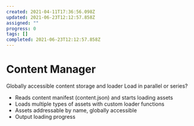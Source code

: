 ```yaml
---
created: 2021-04-11T17:36:56.098Z
updated: 2021-06-23T12:12:57.858Z
assigned: ""
progress: 0
tags: []
completed: 2021-06-23T12:12:57.858Z
---
```


# Content Manager

Globally accessible content storage and loader
Load in parallel or series?
* Reads content manifest (content.json) and starts loading assets
* Loads multiple types of assets with custom loader functions
* Assets addressable by name, globally accessible
* Output loading progress
